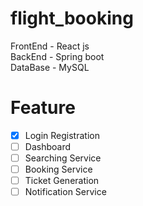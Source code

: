 # flight_booking 

FrontEnd - React js <br/>
BackEnd - Spring boot <br/>
DataBase - MySQL <br/>

# Feature
- [x] Login Registration
- [ ] Dashboard
- [ ] Searching Service
- [ ] Booking Service
- [ ] Ticket Generation
- [ ] Notification Service
